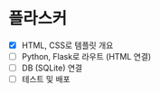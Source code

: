 # 플라스커

- [x] HTML, CSS로 템플릿 개요
- [ ] Python, Flask로 라우트 (HTML 연결)
- [ ] DB (SQLite) 연결
- [ ] 테스트 및 배포